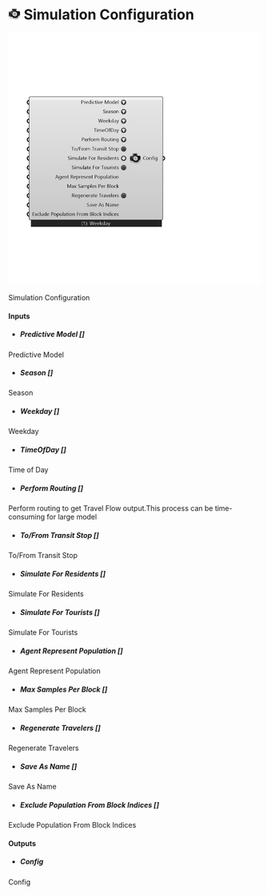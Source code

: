 # ![](../../images/icons/Simulation_Configuration.png) Simulation Configuration

![](../../images/components/Simulation_Configuration.png)

Simulation Configuration

#### Inputs
* ##### Predictive Model []
Predictive Model
* ##### Season []
Season
* ##### Weekday []
Weekday
* ##### TimeOfDay []
Time of Day
* ##### Perform Routing []
Perform routing to get Travel Flow output.This process can be time-consuming for large model
* ##### To/From Transit Stop []
To/From Transit Stop
* ##### Simulate For Residents []
Simulate For Residents
* ##### Simulate For Tourists []
Simulate For Tourists
* ##### Agent Represent Population []
Agent Represent Population
* ##### Max Samples Per Block []
Max Samples Per Block
* ##### Regenerate Travelers []
Regenerate Travelers
* ##### Save As Name []
Save As Name
* ##### Exclude Population From Block Indices []
Exclude Population From Block Indices

#### Outputs
* ##### Config
Config